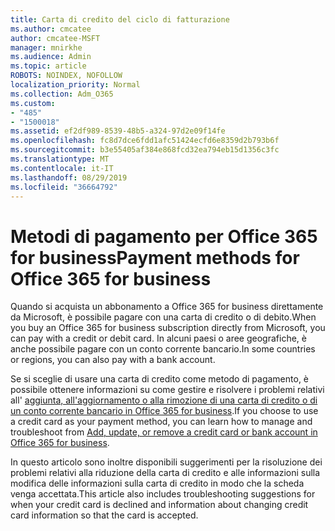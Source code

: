 ```yaml
---
title: Carta di credito del ciclo di fatturazione
ms.author: cmcatee
author: cmcatee-MSFT
manager: mnirkhe
ms.audience: Admin
ms.topic: article
ROBOTS: NOINDEX, NOFOLLOW
localization_priority: Normal
ms.collection: Adm_O365
ms.custom:
- "485"
- "1500018"
ms.assetid: ef2df989-8539-48b5-a324-97d2e09f14fe
ms.openlocfilehash: fc8d7dce6fdd1afc51424ecfd6e8359d2b793b6f
ms.sourcegitcommit: b3e55405af384e868fcd32ea794eb15d1356c3fc
ms.translationtype: MT
ms.contentlocale: it-IT
ms.lasthandoff: 08/29/2019
ms.locfileid: "36664792"
---
```

# <a name="payment-methods-for-office-365-for-business"></a><span data-ttu-id="a47eb-102">Metodi di pagamento per Office 365 for business</span><span class="sxs-lookup"><span data-stu-id="a47eb-102">Payment methods for Office 365 for business</span></span>

<span data-ttu-id="a47eb-103">Quando si acquista un abbonamento a Office 365 for business direttamente da Microsoft, è possibile pagare con una carta di credito o di debito.</span><span class="sxs-lookup"><span data-stu-id="a47eb-103">When you buy an Office 365 for business subscription directly from Microsoft, you can pay with a credit or debit card.</span></span> <span data-ttu-id="a47eb-104">In alcuni paesi o aree geografiche, è anche possibile pagare con un conto corrente bancario.</span><span class="sxs-lookup"><span data-stu-id="a47eb-104">In some countries or regions, you can also pay with a bank account.</span></span>
  
<span data-ttu-id="a47eb-105">Se si sceglie di usare una carta di credito come metodo di pagamento, è possibile ottenere informazioni su come gestire e risolvere i problemi relativi all' [aggiunta, all'aggiornamento o alla rimozione di una carta di credito o di un conto corrente bancario in Office 365 for business](https://docs.microsoft.com/office365/admin/subscriptions-and-billing/add-update-or-remove-credit-card-or-bank-account).</span><span class="sxs-lookup"><span data-stu-id="a47eb-105">If you choose to use a credit card as your payment method, you can learn how to manage and troubleshoot from [Add, update, or remove a credit card or bank account in Office 365 for business](https://docs.microsoft.com/office365/admin/subscriptions-and-billing/add-update-or-remove-credit-card-or-bank-account).</span></span>
  
<span data-ttu-id="a47eb-106">In questo articolo sono inoltre disponibili suggerimenti per la risoluzione dei problemi relativi alla riduzione della carta di credito e alle informazioni sulla modifica delle informazioni sulla carta di credito in modo che la scheda venga accettata.</span><span class="sxs-lookup"><span data-stu-id="a47eb-106">This article also includes troubleshooting suggestions for when your credit card is declined and information about changing credit card information so that the card is accepted.</span></span>